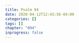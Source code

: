 ```yaml
---
title: Psalm 94
date: 2020-04-12T12:43:56-04:00
categories: []
tags: []
chapter: "094"
inprogress: false
---
```



